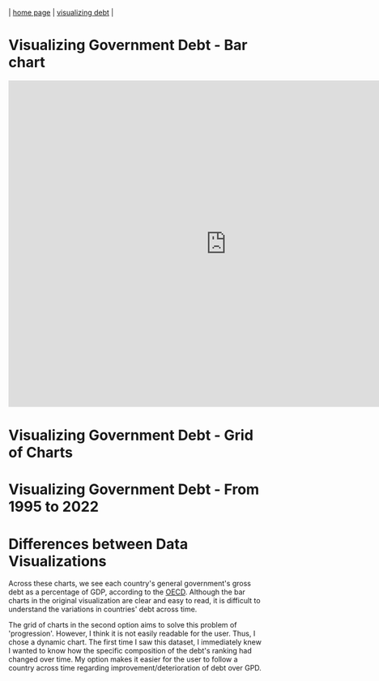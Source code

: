 | [home page](README.md) | [visualizing debt](government-debt.md) |

# Visualizing Government Debt - Bar chart

<iframe src="https://data.oecd.org/chart/7bes" width="860" height="645" style="border: 0" mozallowfullscreen="true" webkitallowfullscreen="true" allowfullscreen="true"><a href="https://data.oecd.org/chart/7bes" target="_blank">OECD Chart: General government debt, Total, % of GDP, Annual, 2019</a></iframe>

# Visualizing Government Debt - Grid of Charts

<div class="flourish-embed flourish-chart" data-src="visualisation/14976674"><script src="https://public.flourish.studio/resources/embed.js"></script></div>

# Visualizing Government Debt - From 1995 to 2022

<div class="flourish-embed flourish-bar-chart-race" data-src="visualisation/14984548"><script src="https://public.flourish.studio/resources/embed.js"></script></div>

# Differences between Data Visualizations

Across these charts, we see each country's general government's gross debt as a percentage of GDP, according to the <a href="https://data.oecd.org/chart/7bes" target="_blank">OECD</a>. Although the bar charts in the original visualization are clear and easy to read, it is difficult to understand the variations in countries' debt across time. 

The grid of charts in the second option aims to solve this problem of 'progression'. However, I think it is not easily readable for the user. Thus, I chose a dynamic chart. The first time I saw this dataset, I immediately knew I wanted to know how the specific composition of the debt's ranking had changed over time. My option makes it easier for the user to follow a country across time regarding improvement/deterioration of debt over GPD.
